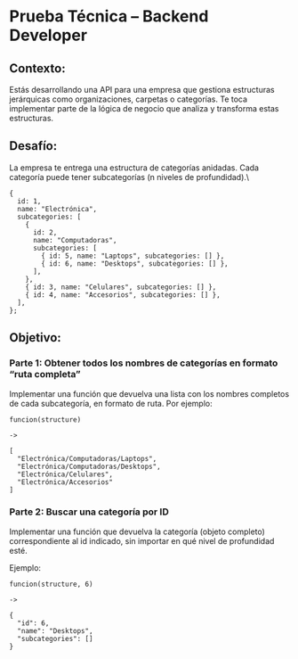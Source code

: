 # Prueba Técnica – Backend Developer

## Contexto:

Estás desarrollando una API para una empresa que gestiona estructuras jerárquicas como organizaciones, carpetas o categorías. Te toca implementar parte de la lógica de negocio que analiza y transforma estas estructuras.

## Desafío:

La empresa te entrega una estructura de categorías anidadas. Cada categoría puede tener subcategorías (n niveles de profundidad).\

```
{
  id: 1,
  name: "Electrónica",
  subcategories: [
    {
      id: 2,
      name: "Computadoras",
      subcategories: [
        { id: 5, name: "Laptops", subcategories: [] },
        { id: 6, name: "Desktops", subcategories: [] },
      ],
    },
    { id: 3, name: "Celulares", subcategories: [] },
    { id: 4, name: "Accesorios", subcategories: [] },
  ],
};
```

## Objetivo:

### Parte 1: Obtener todos los nombres de categorías en formato “ruta completa”

Implementar una función que devuelva una lista con los nombres completos de cada subcategoría, en formato de ruta. Por ejemplo:

```
funcion(structure)

->

[
  "Electrónica/Computadoras/Laptops",
  "Electrónica/Computadoras/Desktops",
  "Electrónica/Celulares",
  "Electrónica/Accesorios"
]
```

### Parte 2: Buscar una categoría por ID

Implementar una función que devuelva la categoría (objeto completo) correspondiente al id indicado, sin importar en qué nivel de profundidad esté.

Ejemplo:

```
funcion(structure, 6)

->

{
  "id": 6,
  "name": "Desktops",
  "subcategories": []
}
```
